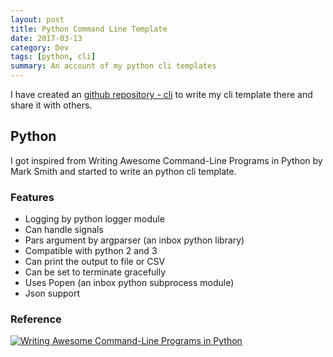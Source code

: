 ```yaml
---
layout: post
title: Python Command Line Template
date: 2017-03-13
category: Dev
tags: [python, cli]
summary: An account of my python cli templates
---
```


I have created an [github repository - cli](https://github.com/EddieNejadi/cli) to write my cli template there and share it with others.

## Python

I got inspired from Writing Awesome Command-Line Programs in Python by Mark Smith and started to write an python cli template.

### Features

* Logging by python logger module
* Can handle signals
* Pars argument by argparser (an inbox python library)
* Compatible with python 2 and 3
* Can print the output to file or CSV
* Can be set to terminate gracefully
* Uses Popen (an inbox python subprocess module)
* Json support

### Reference

[![Writing Awesome Command-Line Programs in Python](https://i.ytimg.com/vi/gR73nLbbgqY/mqdefault.jpg)](https://www.youtube.com/watch?v=gR73nLbbgqY)

